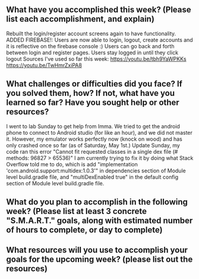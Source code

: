 ## What have you accomplished this week? (Please list each accomplishment, and explain)
Rebuilt the login/register account screens again to have functionality. 
ADDED FIREBASE!:
Users are now able to login, logout, create accounts and it is reflective on the firebase console :) 
Users can go back and forth between login and register pages. 
Users stay logged in until they click logout
Sources I've used so far this week:
https://youtu.be/tbh9YaWPKKs
https://youtu.be/TwHmrZxiPA8

## What challenges or difficulties did you face? If you solved them, how? If not, what have you learned so far? Have you sought help or other resources?
I went to lab Sunday to get help from Imma. We tried to get the android phone to connect to Android studio (for like an hour), and we did not master it. However, my emulator works perfectly now (knock on wood) and has only crashed once so far (as of Saturday, May 1st.) 
Update Sunday, my code ran this error "Cannot fit requested classes in a single dex file (# methods: 96827 > 65536)" I am currently trying to fix it by doing what Stack Overflow told me to do, which is add "implementation 'com.android.support:multidex:1.0.3'" in dependencies section of Module level build.gradle file, and "multiDexEnabled true" in the default config section of Module level build.gradle file. 

## What do you plan to accomplish in the following week? (Please list at least 3 concrete "S.M.A.R.T." goals, along with estimated number of hours to complete, or day to complete)


## What resources will you use to accomplish your goals for the upcoming week? (please list out the resources)
